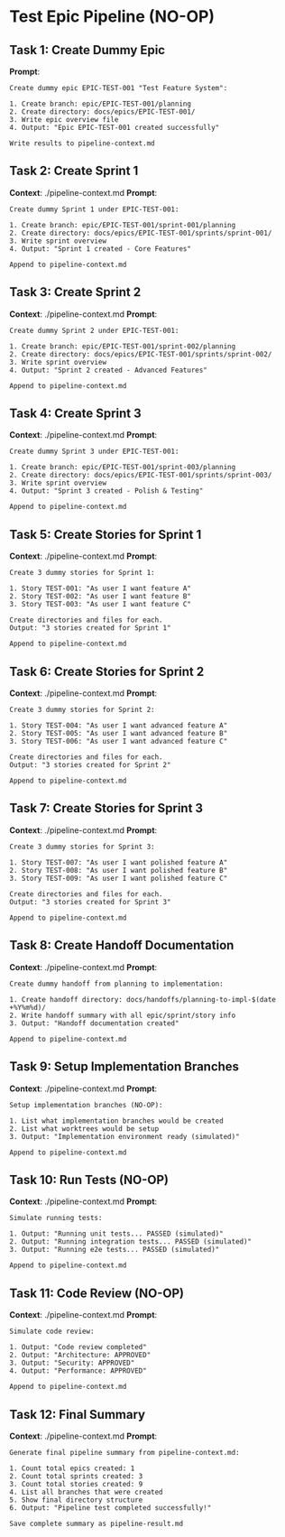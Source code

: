 # Test Epic Pipeline (NO-OP)

## Task 1: Create Dummy Epic
**Prompt**: 
```
Create dummy epic EPIC-TEST-001 "Test Feature System":

1. Create branch: epic/EPIC-TEST-001/planning
2. Create directory: docs/epics/EPIC-TEST-001/
3. Write epic overview file
4. Output: "Epic EPIC-TEST-001 created successfully"

Write results to pipeline-context.md
```

## Task 2: Create Sprint 1
**Context**: ./pipeline-context.md
**Prompt**:
```
Create dummy Sprint 1 under EPIC-TEST-001:

1. Create branch: epic/EPIC-TEST-001/sprint-001/planning
2. Create directory: docs/epics/EPIC-TEST-001/sprints/sprint-001/
3. Write sprint overview
4. Output: "Sprint 1 created - Core Features"

Append to pipeline-context.md
```

## Task 3: Create Sprint 2
**Context**: ./pipeline-context.md
**Prompt**:
```
Create dummy Sprint 2 under EPIC-TEST-001:

1. Create branch: epic/EPIC-TEST-001/sprint-002/planning
2. Create directory: docs/epics/EPIC-TEST-001/sprints/sprint-002/
3. Write sprint overview
4. Output: "Sprint 2 created - Advanced Features"

Append to pipeline-context.md
```

## Task 4: Create Sprint 3
**Context**: ./pipeline-context.md
**Prompt**:
```
Create dummy Sprint 3 under EPIC-TEST-001:

1. Create branch: epic/EPIC-TEST-001/sprint-003/planning
2. Create directory: docs/epics/EPIC-TEST-001/sprints/sprint-003/
3. Write sprint overview
4. Output: "Sprint 3 created - Polish & Testing"

Append to pipeline-context.md
```

## Task 5: Create Stories for Sprint 1
**Context**: ./pipeline-context.md
**Prompt**:
```
Create 3 dummy stories for Sprint 1:

1. Story TEST-001: "As user I want feature A"
2. Story TEST-002: "As user I want feature B" 
3. Story TEST-003: "As user I want feature C"

Create directories and files for each.
Output: "3 stories created for Sprint 1"

Append to pipeline-context.md
```

## Task 6: Create Stories for Sprint 2
**Context**: ./pipeline-context.md
**Prompt**:
```
Create 3 dummy stories for Sprint 2:

1. Story TEST-004: "As user I want advanced feature A"
2. Story TEST-005: "As user I want advanced feature B"
3. Story TEST-006: "As user I want advanced feature C"

Create directories and files for each.
Output: "3 stories created for Sprint 2"

Append to pipeline-context.md
```

## Task 7: Create Stories for Sprint 3
**Context**: ./pipeline-context.md
**Prompt**:
```
Create 3 dummy stories for Sprint 3:

1. Story TEST-007: "As user I want polished feature A"
2. Story TEST-008: "As user I want polished feature B"
3. Story TEST-009: "As user I want polished feature C"

Create directories and files for each.
Output: "3 stories created for Sprint 3"

Append to pipeline-context.md
```

## Task 8: Create Handoff Documentation
**Context**: ./pipeline-context.md
**Prompt**:
```
Create dummy handoff from planning to implementation:

1. Create handoff directory: docs/handoffs/planning-to-impl-$(date +%Y%m%d)/
2. Write handoff summary with all epic/sprint/story info
3. Output: "Handoff documentation created"

Append to pipeline-context.md
```

## Task 9: Setup Implementation Branches
**Context**: ./pipeline-context.md
**Prompt**:
```
Setup implementation branches (NO-OP):

1. List what implementation branches would be created
2. List what worktrees would be setup
3. Output: "Implementation environment ready (simulated)"

Append to pipeline-context.md
```

## Task 10: Run Tests (NO-OP)
**Context**: ./pipeline-context.md
**Prompt**:
```
Simulate running tests:

1. Output: "Running unit tests... PASSED (simulated)"
2. Output: "Running integration tests... PASSED (simulated)"
3. Output: "Running e2e tests... PASSED (simulated)"

Append to pipeline-context.md
```

## Task 11: Code Review (NO-OP)
**Context**: ./pipeline-context.md
**Prompt**:
```
Simulate code review:

1. Output: "Code review completed"
2. Output: "Architecture: APPROVED"
3. Output: "Security: APPROVED"
4. Output: "Performance: APPROVED"

Append to pipeline-context.md
```

## Task 12: Final Summary
**Context**: ./pipeline-context.md
**Prompt**:
```
Generate final pipeline summary from pipeline-context.md:

1. Count total epics created: 1
2. Count total sprints created: 3
3. Count total stories created: 9
4. List all branches that were created
5. Show final directory structure
6. Output: "Pipeline test completed successfully!"

Save complete summary as pipeline-result.md
```